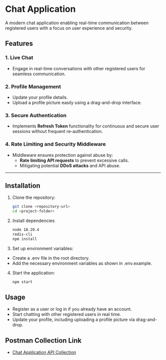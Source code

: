 # Chat Application

A modern chat application enabling real-time communication between registered users with a focus on user experience and security.

## Features

### 1. Live Chat
- Engage in real-time conversations with other registered users for seamless communication.

### 2. Profile Management
- Update your profile details.
- Upload a profile picture easily using a drag-and-drop interface.

### 3. Secure Authentication
- Implements **Refresh Token** functionality for continuous and secure user sessions without frequent re-authentication.

### 4. Rate Limiting and Security Middleware
- Middleware ensures protection against abuse by:
  - **Rate limiting API requests** to prevent excessive calls.
  - Mitigating potential **DDoS attacks** and API abuse.

---

## Installation

1. Clone the repository:

   ```bash
   git clone <repository-url>
   cd <project-folder>

2. Install dependencies

    ```bash
    node 18.20.4
    redis-cli
    npm install

3. Set up environment variables:

  - Create a .env file in the root directory.
  - Add the necessary environment variables as shown in .env.example.

4. Start the application:

    ```bash
    npm start


## Usage
 - Register as a user or log in if you already have an account.
 - Start chatting with other registered users in real time.
 - Update your profile, including uploading a profile picture via drag-and-drop.

## Postman Collection Link
- [Chat Application API Collection](https://www.postman.com/flight-architect-84253443/workspace/patient-management-system/collection/13906941-d1a391b3-2a81-47c0-8506-7de4ed7fe362?action=share&creator=13906941&active-environment=13906941-ca32083d-e60d-49d9-a60b-7ccc641e9df7)